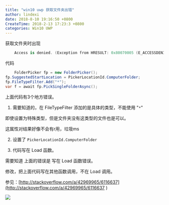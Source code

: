 ```yaml
---
title: "win10 uwp 获取文件夹出错"
author: lindexi
date: 2018-8-10 19:16:50 +0800
CreateTime: 2018-2-13 17:23:3 +0800
categories: Win10 UWP
---
```


获取文件夹时出现
```csharp
    Access is denied. (Exception from HRESULT: 0x80070005 (E_ACCESSDENIED))
```

<!--more-->



<div id="toc"></div>
<!-- csdn -->

代码


```csharp
    FolderPicker fp = new FolderPicker();
fp.SuggestedStartLocation = PickerLocationId.ComputerFolder;
fp.FileTypeFilter.Add("*");
var f = await fp.PickSingleFolderAsync();
```

上面代码有3个地方错误。

1. 需要知道的，在 FileTypeFilter 添加的是具体的类型，不能使用 "`*`" 

 即使设置为特殊类型，但是文件夹没有这类型的文件也是可以。

 这属性对结果好像不会有r用，垃圾ms



2. 设置了 `PickerLocationId.ComputerFolder` 

3. 代码写在 Load 函数。

 需要知道 上面的错误是 写在 Load 函数错误。

 修改，把上面代码写在其他函数调用，不在 Load 调用。

参见：[http://stackoverflow.com/a/42969965/6116637](http://stackoverflow.com/a/42969965/6116637 )

![](http://image.acmx.xyz/34fdad35-5dfe-a75b-2b4b-8c5e313038e2%2F201792391647.jpg)

